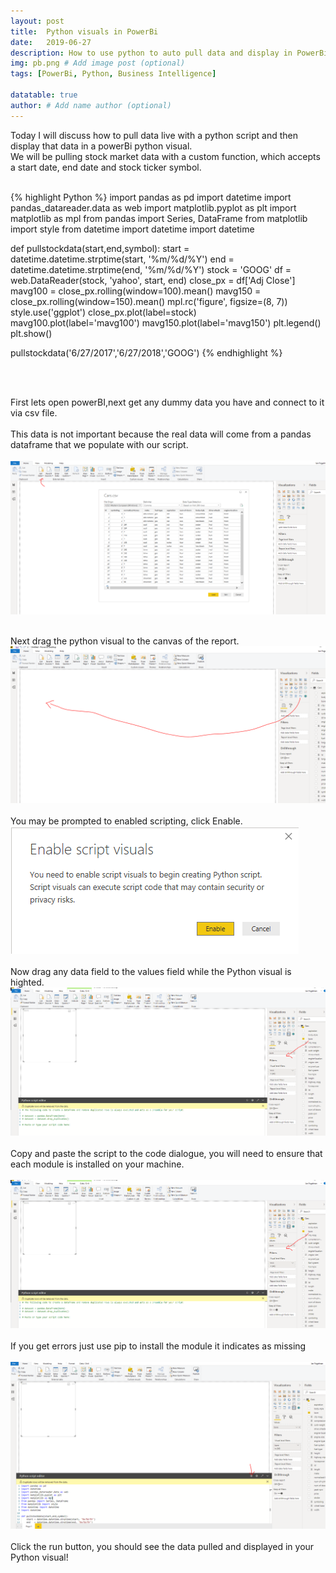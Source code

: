 ```yaml
---
layout: post
title:  Python visuals in PowerBi
date:   2019-06-27
description: How to use python to auto pull data and display in PowerBi # Add post description (optional)
img: pb.png # Add image post (optional)
tags: [PowerBi, Python, Business Intelligence]

datatable: true
author: # Add name author (optional)
---
```



Today I will discuss how to pull data live with a python script and then display that data in a powerBi python visual.
<br>
We will be pulling stock market data with a custom function, which accepts a start date, end date and stock ticker symbol.
<br>
<br>

{% highlight Python %}
import pandas as pd
import datetime
import pandas_datareader.data as web
import matplotlib.pyplot as plt
import matplotlib as mpl
from pandas import Series, DataFrame
from matplotlib import style
from datetime import datetime
import datetime

def pullstockdata(start,end,symbol):
    start = datetime.datetime.strptime(start, '%m/%d/%Y')
    end   = datetime.datetime.strptime(end, '%m/%d/%Y')
    stock = 'GOOG'
    df = web.DataReader(stock, 'yahoo', start, end)
    close_px = df['Adj Close']
    mavg100 = close_px.rolling(window=100).mean()
    mavg150 = close_px.rolling(window=150).mean()
    mpl.rc('figure', figsize=(8, 7))
    style.use('ggplot')
    close_px.plot(label=stock)
    mavg100.plot(label='mavg100')
    mavg150.plot(label='mavg150')
    plt.legend()
    plt.show()
    
pullstockdata('6/27/2017','6/27/2018','GOOG')
{% endhighlight %}   

<br>
<br>

First lets open powerBI,next get any dummy data you have and connect to it via csv file.
<br>
<br>
This data is not important because the real data will come from a pandas dataframe that we populate with our script.
<br>
<br>
![](/assets/img/Pb1.PNG)
<br>
<br>

Next drag the python visual to the canvas of the report.
![](/assets/img/Pb2.PNG)
<br>
<br>
You may be prompted to enabled scripting, click Enable.
![](/assets/img/Pb3.PNG)
<br>
<br>
Now drag any data field to the values field while the Python visual is highted.
![](/assets/img/Pb4.PNG)
<br>
<br>
Copy and paste the script to the code dialogue, you will need to ensure that each module is installed on your machine.
<br>
<br>
![](/assets/img/Pb4.PNG)
<br>
<br>
If you get errors just use pip to install the module it indicates as missing
<br>
<br>
![](/assets/img/Pb5.PNG)
<br>
<br>
Click the run button, you should see the data pulled and displayed in your Python visual!






